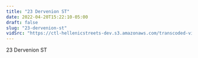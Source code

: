 ```yaml
---
title: "23 Dervenion ST"
date: 2022-04-20T15:22:10-05:00
draft: false
slug: "23-dervenion-st"
vidSrc: "https://ctl-hellenicstreets-dev.s3.amazonaws.com/transcoded-videos/23%20Dervenion%20ST.mp4"
---
```


23 Dervenion ST
